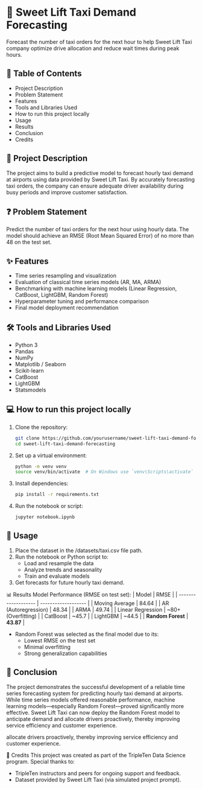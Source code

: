 # 🚕 Sweet Lift Taxi Demand Forecasting
Forecast the number of taxi orders for the next hour to help Sweet Lift Taxi company optimize drive allocation and reduce wait times during peak hours. 

## 📖 Table of Contents
  - Project Description
  - Problem Statement
  - Features
  - Tools and Libraries Used
  - How to run this project locally
  - Usage
  - Results
  - Conclusion
  - Credits

## 📝 Project Description
The project aims to build a predictive model to forecast hourly taxi demand at airports using data provided by Sweet Lift Taxi. By accurately forecasting taxi orders, the company can ensure adequate driver availability during busy periods and improve customer satisfaction. 

## ❓ Problem Statement
Predict the number of taxi orders for the next hour using hourly data. The model should achieve an RMSE (Root Mean Squared Error) of no more than 48 on the test set.

## ✨ Features
  - Time series resampling and visualization
  - Evaluation of classical time series models (AR, MA, ARMA)
  - Benchmarking with machine learning models (Linear Regression, CatBoost, LightGBM, Random Forest)
  - Hyperparameter tuning and performance comparison
  - Final model deployment recommendation

## 🛠️ Tools and Libraries Used
  - Python 3
  - Pandas
  - NumPy
  - Matplotlib / Seaborn
  - Scikit-learn
  - CatBoost
  - LightGBM
  - Statsmodels

## 💻 How to run this project locally
  1. Clone the repository:
      ```bash
      git clone https://github.com/yourusername/sweet-lift-taxi-demand-forecasting.git
      cd sweet-lift-taxi-demand-forecasting
  2. Set up a virtual environment:
     ```bash
     python -m venv venv
     source venv/bin/activate  # On Windows use `venv\Scripts\activate`
  3. Install dependencies:
     ```bash
     pip install -r requirements.txt
  4. Run the notebook or script:
     ```bash
     jupyter notebook.ipynb

## 🧪 Usage
  1. Place the dataset in the /datasets/taxi.csv file path.
  2. Run the notebook or Python script to:
       - Load and resample the data
       - Analyze trends and seasonality
       - Train and evaluate models
  3. Get forecasts for future hourly taxi demand.

📊 Results
Model Performance (RMSE on test set):
| Model               | RMSE                |
| ------------------- | ------------------- |
| Moving Average      | 84.64               |
| AR (Autoregression) | 48.34               |
| ARMA                | 49.74               |
| Linear Regression   | \~80+ (Overfitting) |
| CatBoost            | \~45.7              |
| LightGBM            | \~44.5              |
| **Random Forest**   | **43.87**           |

  - Random Forest was selected as the final model due to its:
      - Lowest RMSE on the test set
      - Minimal overfitting
      - Strong generalization capabilities

## 📌 Conclusion
The project demonstrates the successful development of a reliable time series forecasting system for predicting hourly taxi demand at airports. While time series models offered reasonable performance, machine learning models—especially Random Forest—proved significantly more effective.
Sweet Lift Taxi can now deploy the Random Forest model to anticipate demand and allocate drivers proactively, thereby improving service efficiency and customer experience.

allocate drivers proactively, thereby improving service efficiency and customer experience.

🙌 Credits
This project was created as part of the TripleTen Data Science program. Special thanks to:
  - TripleTen instructors and peers for ongoing support and feedback.
  - Dataset provided by Sweet Lift Taxi (via simulated project prompt).
